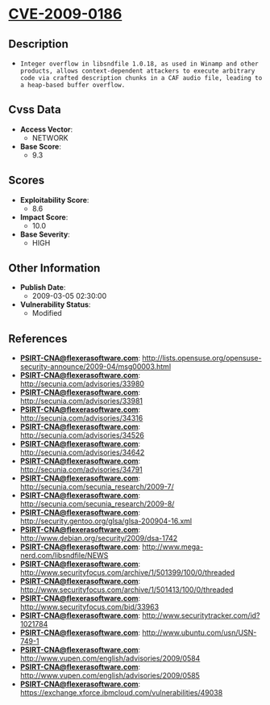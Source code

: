 
# [CVE-2009-0186](http://lists.opensuse.org/opensuse-security-announce/2009-04/msg00003.html)

## Description

- `Integer overflow in libsndfile 1.0.18, as used in Winamp and other products, allows context-dependent attackers to execute arbitrary code via crafted description chunks in a CAF audio file, leading to a heap-based buffer overflow.`

## Cvss Data

- **Access Vector**:
  - NETWORK
- **Base Score**:
  - 9.3

## Scores

- **Exploitability Score**:
  - 8.6
- **Impact Score**:
  - 10.0
- **Base Severity**:
  - HIGH

## Other Information

- **Publish Date**:
  - 2009-03-05 02:30:00
- **Vulnerability Status**:
  - Modified

## References

- **PSIRT-CNA@flexerasoftware.com**: http://lists.opensuse.org/opensuse-security-announce/2009-04/msg00003.html
- **PSIRT-CNA@flexerasoftware.com**: http://secunia.com/advisories/33980
- **PSIRT-CNA@flexerasoftware.com**: http://secunia.com/advisories/33981
- **PSIRT-CNA@flexerasoftware.com**: http://secunia.com/advisories/34316
- **PSIRT-CNA@flexerasoftware.com**: http://secunia.com/advisories/34526
- **PSIRT-CNA@flexerasoftware.com**: http://secunia.com/advisories/34642
- **PSIRT-CNA@flexerasoftware.com**: http://secunia.com/advisories/34791
- **PSIRT-CNA@flexerasoftware.com**: http://secunia.com/secunia_research/2009-7/
- **PSIRT-CNA@flexerasoftware.com**: http://secunia.com/secunia_research/2009-8/
- **PSIRT-CNA@flexerasoftware.com**: http://security.gentoo.org/glsa/glsa-200904-16.xml
- **PSIRT-CNA@flexerasoftware.com**: http://www.debian.org/security/2009/dsa-1742
- **PSIRT-CNA@flexerasoftware.com**: http://www.mega-nerd.com/libsndfile/NEWS
- **PSIRT-CNA@flexerasoftware.com**: http://www.securityfocus.com/archive/1/501399/100/0/threaded
- **PSIRT-CNA@flexerasoftware.com**: http://www.securityfocus.com/archive/1/501413/100/0/threaded
- **PSIRT-CNA@flexerasoftware.com**: http://www.securityfocus.com/bid/33963
- **PSIRT-CNA@flexerasoftware.com**: http://www.securitytracker.com/id?1021784
- **PSIRT-CNA@flexerasoftware.com**: http://www.ubuntu.com/usn/USN-749-1
- **PSIRT-CNA@flexerasoftware.com**: http://www.vupen.com/english/advisories/2009/0584
- **PSIRT-CNA@flexerasoftware.com**: http://www.vupen.com/english/advisories/2009/0585
- **PSIRT-CNA@flexerasoftware.com**: https://exchange.xforce.ibmcloud.com/vulnerabilities/49038
